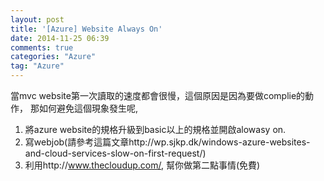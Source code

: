 ```yaml
---
layout: post
title: '[Azure] Website Always On'
date: 2014-11-25 06:39
comments: true
categories: "Azure"
tag: "Azure"
---
```

當mvc website第一次讀取的速度都會很慢，這個原因是因為要做complie的動作，
那如何避免這個現象發生呢, 
1. 將azure website的規格升級到basic以上的規格並開啟alowasy on.
2. 寫webjob(請參考這篇文章http://wp.sjkp.dk/windows-azure-websites-and-cloud-services-slow-on-first-request/)
3. 利用http://www.thecloudup.com/, 幫你做第二點事情(免費)
